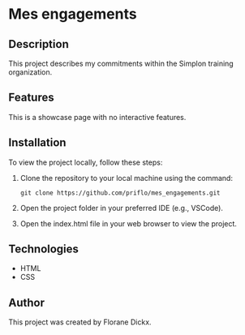 # Mes engagements

## Description
This project describes my commitments within the Simplon training organization.

## Features
This is a showcase page with no interactive features.

## Installation
To view the project locally, follow these steps:

1. Clone the repository to your local machine using the command:
   ```
   git clone https://github.com/priflo/mes_engagements.git
   ```
   
2. Open the project folder in your preferred IDE (e.g., VSCode).

3. Open the index.html file in your web browser to view the project.

## Technologies
- HTML
- CSS

## Author
This project was created by Florane Dickx.